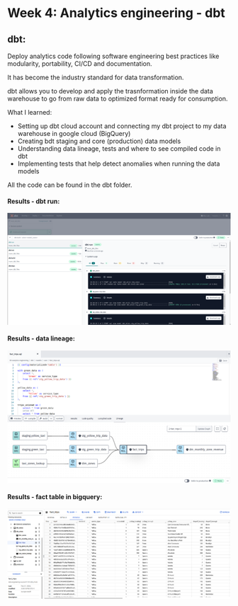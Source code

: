 # Week 4: Analytics engineering - dbt

## dbt:

Deploy analytics code following software engineering best practices like modularity, portability, CI/CD and documentation.

It has become the industry standard for data transformation.

dbt allows you to develop and apply the trasnformation inside the data warehouse to go from raw data to optimized format ready for consumption.


What I learned:
- Setting up dbt cloud account and connecting my dbt project to my data warehouse in google cloud (BigQuery)
- Creating bdt staging and core (production) data models
- Understanding data lineage, tests and where to see compiled code in dbt
- Implementing tests that help detect anomalies when running the data models


All the code can be found in the dbt folder.



#### Results - dbt run:

![alt text](../images/week_4_dbt_run.png "Title")


#### Results - data lineage:

![alt text](../images/week_4_dbt_lineage.png "Title")

#### Results - fact table in bigquery:

![alt text](../images/week_4_fact_table_in_bigquery.png "Title")
